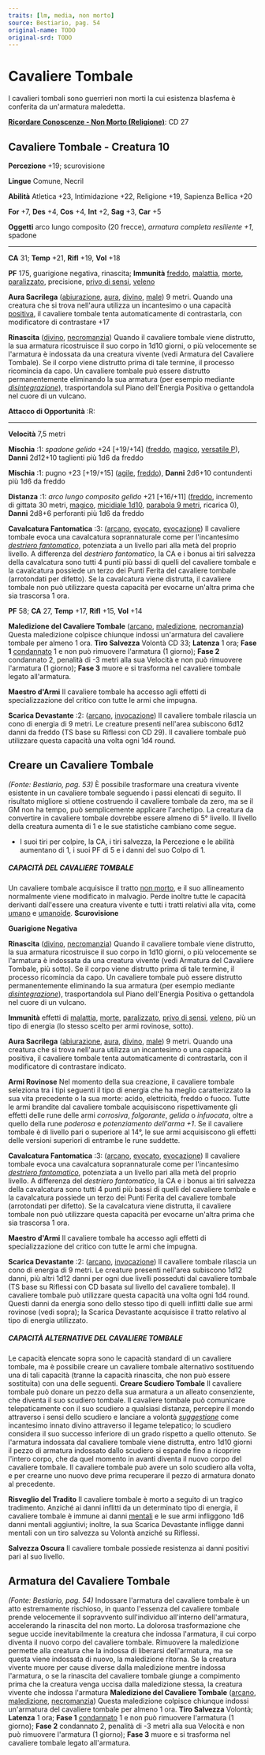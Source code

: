 ```yaml
---
traits: [lm, media, non morto]
source: Bestiario, pag. 54
original-name: TODO
original-srd: TODO
---
```


# Cavaliere Tombale

I cavalieri tombali sono guerrieri non morti la cui esistenza blasfema è
conferita da un'armatura maledetta.

**[Ricordare Conoscenze - Non Morto (Religione)](/azioni/ricordare-conoscenze)**:
CD 27

## Cavaliere Tombale - Creatura 10

**Percezione** +19; scurovisione

**Lingue** Comune, Necril

**Abilità** Atletica +23, Intimidazione +22, Religione +19, Sapienza Bellica +20

**For** +7, **Des** +4, **Cos** +4, **Int** +2, **Sag** +3, **Car** +5

**Oggetti** arco lungo composito (20 frecce), _armatura completa resiliente +1_,
spadone

---

**CA** 31; **Temp** +21, **Rifl** +19, **Vol** +18

**PF** 175, guarigione negativa, rinascita; **Immunità**
[freddo](/tratti/freddo), [malattia](/tratti/malattia), [morte](/tratti/morte),
[paralizzato](/condizioni/paralizzato), precisione,
[privo di sensi](/condizioni/privo-di-sensi), [veleno](/tratti/veleno)

**Aura Sacrilega** ([abiurazione](/tratti/abiurazione), [aura](/tratti/aura),
[divino](/tratti/divino), [male](/tratti/male)) 9 metri. Quando una creatura che
si trova nell'aura utilizza un incantesimo o una capacità
[positiva](/tratti/positivo), il cavaliere tombale tenta automaticamente di
contrastarla, con modificatore di contrastare +17

**Rinascita** ([divino](/tratti/divino), [necromanzia](/tratti/necromanzia))
Quando il cavaliere tombale viene distrutto, la sua armatura ricostruisce il suo
corpo in 1d10 giorni, o più velocemente se l'armatura è indossata da una
creatura vivente (vedi Armatura del Cavaliere Tombale). Se il corpo viene
distrutto prima di tale termine, il processo ricomincia da capo. Un cavaliere
tombale può essere distrutto permanentemente eliminando la sua armatura (per
esempio mediante _[disintegrazione](/incantesimi/disintegrazione)_),
trasportandola sul Piano dell'Energia Positiva o gettandola nel cuore di un
vulcano.

**Attacco di Opportunità** :R:

---

**Velocità** 7,5 metri

**Mischia** :1: _spadone gelido_ +24 \[+19/+14] ([freddo](/tratti/freddo),
[magico](/tratti/magico), [versatile P](/tratti/versatile)), **Danni** 2d12+10
taglienti più 1d6 da freddo

**Mischia** :1: pugno +23 \[+19/+15] ([agile](/tratti/agile),
[freddo](/tratti/freddo)), **Danni** 2d6+10 contundenti più 1d6 da freddo

**Distanza** :1: _arco lungo composito gelido_ +21 \[+16/+11]
([freddo](/tratti/freddo), incremento di gittata 30 metri,
[magico](/tratti/magico), [micidiale 1d10](/tratti/micidiale),
[parabola 9 metri](/tratti/parabola), ricarica 0), **Danni** 2d8+6 perforanti
più 1d6 da freddo

**Cavalcatura Fantomatica** :3: ([arcano](/tratti/arcano),
[evocato](/tratti/evocato), [evocazione](/tratti/evocazione)) Il cavaliere
tombale evoca una cavalcatura soprannaturale come per l'incantesimo
_[destriero fantomatico](/incantesimi/destriero-fantomatico)_, potenziata a un
livello pari alla metà del proprio livello. A differenza del _destriero
fantomatico_, la CA e i bonus ai tiri salvezza della cavalcatura sono tutti 4
punti più bassi di quelli del cavaliere tombale e la cavalcatura possiede un
terzo dei Punti Ferita del cavaliere tombale (arrotondati per difetto). Se la
cavalcatura viene distrutta, il cavaliere tombale non può utilizzare questa
capacità per evocarne un'altra prima che sia trascorsa 1 ora.

**PF** 58; **CA** 27, **Temp** +17, **Rifl** +15, **Vol** +14

**Maledizione del Cavaliere Tombale** ([arcano](/tratti/arcano),
[maledizione](/tratti/maledizione), [necromanzia](/tratti/necromanzia)) Questa
maledizione colpisce chiunque indossi un'armatura del cavaliere tombale per
almeno 1 ora. **Tiro Salvezza** Volontà CD 33; **Latenza** 1 ora; **Fase 1**
[condannato](/condizioni/condannato) 1 e non può rimuovere l'armatura (1
giorno); **Fase 2** condannato 2, penalità di -3 metri alla sua Velocità e non
può rimuovere l'armatura (1 giorno); **Fase 3** muore e si trasforma nel
cavaliere tombale legato all'armatura.

**Maestro d'Armi** Il cavaliere tombale ha accesso agli effetti di
specializzazione del critico con tutte le armi che impugna.

**Scarica Devastante** :2: ([arcano](/tratti/arcano),
[invocazione](/tratti/invocazione)) Il cavaliere tombale rilascia un cono di
energia di 9 metri. Le creature presenti nell'area subiscono 6d12 danni da
freddo (TS base su Riflessi con CD 29). Il cavaliere tombale può utilizzare
questa capacità una volta ogni 1d4 round.

## **Creare un Cavaliere Tombale**

_(Fonte: Bestiario, pag. 53)_ È possibile trasformare una creatura vivente
esistente in un cavaliere tombale seguendo i passi elencati di seguito. Il
risultato migliore si ottiene costruendo il cavaliere tombale da zero, ma se il
GM non ha tempo, può semplicemente applicare l'archetipo. La creatura da
convertire in cavaliere tombale dovrebbe essere almeno di 5° livello. Il livello
della creatura aumenta di 1 e le sue statistiche cambiano come segue.

- I suoi tiri per colpire, la CA, i tiri salvezza, la Percezione e le abilità
  aumentano di 1, i suoi PF di 5 e i danni del suo Colpo di 1.

##### CAPACITÀ DEL CAVALIERE TOMBALE

Un cavaliere tombale acquisisce il tratto [non morto](/tratti/non-morto), e il
suo allineamento normalmente viene modificato in malvagio. Perde inoltre tutte
le capacità derivanti dall'essere una creatura vivente e tutti i tratti relativi
alla vita, come [umano](/tratti/umano) e [umanoide](/tratti/umanoide).
**Scurovisione**

**Guarigione Negativa**

**Rinascita** ([divino](/tratti/divino), [necromanzia](/tratti/necromanzia))
Quando il cavaliere tombale viene distrutto, la sua armatura ricostruisce il suo
corpo in 1d10 giorni, o più velocemente se l'armatura è indossata da una
creatura vivente (vedi Armatura del Cavaliere Tombale, più sotto). Se il corpo
viene distrutto prima di tale termine, il processo ricomincia da capo. Un
cavaliere tombale può essere distrutto permanentemente eliminando la sua
armatura (per esempio mediante
_[disintegrazione](/incantesimi/disintegrazione)_), trasportandola sul Piano
dell'Energia Positiva o gettandola nel cuore di un vulcano.

**Immunità** effetti di [malattia](/tratti/malattia), [morte](/tratti/morte),
[paralizzato](/condizioni/paralizzato),
[privo di sensi](/condizioni/privo-di-sensi), [veleno](/tratti/veleno), più un
tipo di energia (lo stesso scelto per armi rovinose, sotto).

**Aura Sacrilega** ([abiurazione](/tratti/abiurazione), [aura](/tratti/aura),
[divino](/tratti/divino), [male](/tratti/male)) 9 metri. Quando una creatura che
si trova nell'aura utilizza un incantesimo o una capacità positiva, il cavaliere
tombale tenta automaticamente di contrastarla, con il modificatore di
contrastare indicato.

**Armi Rovinose** Nel momento della sua creazione, il cavaliere tombale
seleziona tra i tipi seguenti il tipo di energia che ha meglio caratterizzato la
sua vita precedente o la sua morte: acido, elettricità, freddo o fuoco. Tutte le
armi brandite dal cavaliere tombale acquisiscono rispettivamente gli effetti
delle rune delle armi _corrosiva_, _folgorante_, _gelida_ o _infuocata_, oltre a
quello della rune _poderosa_ e _potenziamento dell'arma_ _+1_. Se il cavaliere
tombale è di livello pari o superiore al 14°, le sue armi acquisiscono gli
effetti delle versioni superiori di entrambe le rune suddette.

**Cavalcatura Fantomatica** :3: ([arcano](/tratti/arcano),
[evocato](/tratti/evocato), [evocazione](/tratti/evocazione)) Il cavaliere
tombale evoca una cavalcatura soprannaturale come per l'incantesimo
_[destriero fantomatico](/incantesimi/destriero-fantomatico)_, potenziata a un
livello pari alla metà del proprio livello. A differenza del _destriero
fantomatico_, la CA e i bonus ai tiri salvezza della cavalcatura sono tutti 4
punti più bassi di quelli del cavaliere tombale e la cavalcatura possiede un
terzo dei Punti Ferita del cavaliere tombale (arrotondati per difetto). Se la
cavalcatura viene distrutta, il cavaliere tombale non può utilizzare questa
capacità per evocarne un'altra prima che sia trascorsa 1 ora.

**Maestro d'Armi** Il cavaliere tombale ha accesso agli effetti di
specializzazione del critico con tutte le armi che impugna.

**Scarica Devastante** :2: ([arcano](/tratti/arcano),
[invocazione](/tratti/invocazione)) Il cavaliere tombale rilascia un cono di
energia di 9 metri. Le creature presenti nell'area subiscono 1d12 danni, più
altri 1d12 danni per ogni due livelli posseduti dal cavaliere tombale (TS base
su Riflessi con CD basata sul livello del cavaliere tombale). Il cavaliere
tombale può utilizzare questa capacità una volta ogni 1d4 round. Questi danni da
energia sono dello stesso tipo di quelli inflitti dalle sue armi rovinose (vedi
sopra); la Scarica Devastante acquisisce il tratto relativo al tipo di energia
utilizzato.

##### CAPACITÀ ALTERNATIVE DEL CAVALIERE TOMBALE

Le capacità elencate sopra sono le capacità standard di un cavaliere tombale, ma
è possibile creare un cavaliere tombale alternativo sostituendo una di tali
capacità (tranne la capacità rinascita, che non può essere sostituita) con una
delle seguenti. **Creare Scudiero Tombale** Il cavaliere tombale può donare un
pezzo della sua armatura a un alleato consenziente, che diventa il suo scudiero
tombale. Il cavaliere tombale può comunicare telepaticamente con il suo scudiero
a qualsiasi distanza, percepire il mondo attraverso i sensi dello scudiero e
lanciare a volontà _[suggestione](/incantesimi/suggestione)_ come incantesimo
innato divino attraverso il legame telepatico; lo scudiero considera il suo
successo inferiore di un grado rispetto a quello ottenuto. Se l'armatura
indossata dal cavaliere tombale viene distrutta, entro 1d10 giorni il pezzo di
armatura indossato dallo scudiero si espande fino a ricoprire l'intero corpo,
che da quel momento in avanti diventa il nuovo corpo del cavaliere tombale. Il
cavaliere tombale può avere un solo scudiero alla volta, e per crearne uno nuovo
deve prima recuperare il pezzo di armatura donato al precedente.

**Risveglio del Tradito** Il cavaliere tombale è morto a seguito di un tragico
tradimento. Anziché ai danni inflitti da un determinato tipo di energia, il
cavaliere tombale è immune ai danni [mentali](/tratti/mentali) e le sue armi
infliggono 1d6 danni mentali aggiuntivi; inoltre, la sua Scarica Devastante
infligge danni mentali con un tiro salvezza su Volontà anziché su Riflessi.

**Salvezza Oscura** Il cavaliere tombale possiede resistenza ai danni positivi
pari al suo livello.

## **Armatura del Cavaliere Tombale**

_(Fonte: Bestiario, pag. 54)_ Indossare l'armatura del cavaliere tombale è un
atto estremamente rischioso, in quanto l'essenza del cavaliere tombale prende
velocemente il sopravvento sull'individuo all'interno dell'armatura, accelerando
la rinascita del non morto. La dolorosa trasformazione che segue uccide
inevitabilmente la creatura che indossa l'armatura, il cui corpo diventa il
nuovo corpo del cavaliere tombale. Rimuovere la maledizione permette alla
creatura che la indossa di liberarsi dell'armatura, ma se questa viene indossata
di nuovo, la maledizione ritorna. Se la creatura vivente muore per cause diverse
dalla maledizione mentre indossa l'armatura, o se la rinascita del cavaliere
tombale giunge a compimento prima che la creatura venga uccisa dalla maledizione
stessa, la creatura vivente che indossa l'armatura **Maledizione del Cavaliere
Tombale** ([arcano](/tratti/arcano), [maledizione](/tratti/maledizione),
[necromanzia](/tratti/necromanzia)) Questa maledizione colpisce chiunque indossi
un'armatura del cavaliere tombale per almeno 1 ora. **Tiro Salvezza** Volontà;
**Latenza** 1 ora; **Fase 1** [condannato](/condizioni/condannato) 1 e non può
rimuovere l'armatura (1 giorno); **Fase 2** condannato 2, penalità di -3 metri
alla sua Velocità e non può rimuovere l'armatura (1 giorno); **Fase 3** muore e
si trasforma nel cavaliere tombale legato all'armatura.
